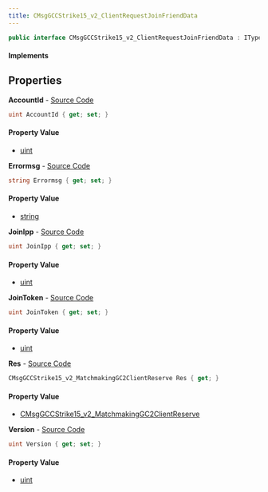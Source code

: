 ```yaml
---
title: CMsgGCCStrike15_v2_ClientRequestJoinFriendData
---
```


```csharp
public interface CMsgGCCStrike15_v2_ClientRequestJoinFriendData : ITypedProtobuf<CMsgGCCStrike15_v2_ClientRequestJoinFriendData>, INativeHandle
```

#### Implements

## Properties

**AccountId** - [Source Code](https://github.com/swiftly-solution/swiftlys2/blob/main/managed/src/SwiftlyS2.Generated/Protobufs/Interfaces/CMsgGCCStrike15_v2_ClientRequestJoinFriendData.cs#L16)

```csharp
uint AccountId { get; set; }
```

#### Property Value

- [uint](https://learn.microsoft.com/dotnet/api/system.uint32)

**Errormsg** - [Source Code](https://github.com/swiftly-solution/swiftlys2/blob/main/managed/src/SwiftlyS2.Generated/Protobufs/Interfaces/CMsgGCCStrike15_v2_ClientRequestJoinFriendData.cs#L28)

```csharp
string Errormsg { get; set; }
```

#### Property Value

- [string](https://learn.microsoft.com/dotnet/api/system.string)

**JoinIpp** - [Source Code](https://github.com/swiftly-solution/swiftlys2/blob/main/managed/src/SwiftlyS2.Generated/Protobufs/Interfaces/CMsgGCCStrike15_v2_ClientRequestJoinFriendData.cs#L22)

```csharp
uint JoinIpp { get; set; }
```

#### Property Value

- [uint](https://learn.microsoft.com/dotnet/api/system.uint32)

**JoinToken** - [Source Code](https://github.com/swiftly-solution/swiftlys2/blob/main/managed/src/SwiftlyS2.Generated/Protobufs/Interfaces/CMsgGCCStrike15_v2_ClientRequestJoinFriendData.cs#L19)

```csharp
uint JoinToken { get; set; }
```

#### Property Value

- [uint](https://learn.microsoft.com/dotnet/api/system.uint32)

**Res** - [Source Code](https://github.com/swiftly-solution/swiftlys2/blob/main/managed/src/SwiftlyS2.Generated/Protobufs/Interfaces/CMsgGCCStrike15_v2_ClientRequestJoinFriendData.cs#L25)

```csharp
CMsgGCCStrike15_v2_MatchmakingGC2ClientReserve Res { get; }
```

#### Property Value

- [CMsgGCCStrike15_v2_MatchmakingGC2ClientReserve](/docs/api/shared/protobufdefinitions/cmsggccstrike15_v2_matchmakinggc2clientreserve)

**Version** - [Source Code](https://github.com/swiftly-solution/swiftlys2/blob/main/managed/src/SwiftlyS2.Generated/Protobufs/Interfaces/CMsgGCCStrike15_v2_ClientRequestJoinFriendData.cs#L13)

```csharp
uint Version { get; set; }
```

#### Property Value

- [uint](https://learn.microsoft.com/dotnet/api/system.uint32)

